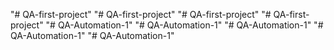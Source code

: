 "# QA-first-project" 
"# QA-first-project" 
"# QA-first-project" 
"# QA-first-project" 
"# QA-Automation-1" 
"# QA-Automation-1" 
"# QA-Automation-1" 
"# QA-Automation-1" 
"# QA-Automation-1" 
